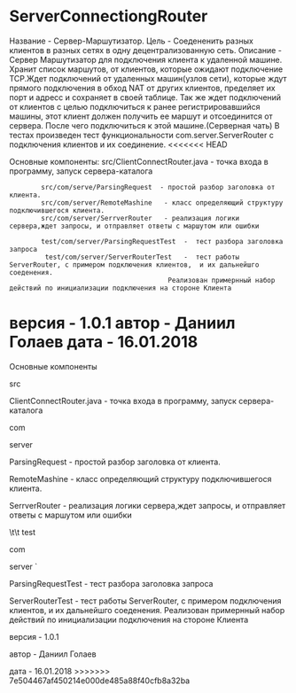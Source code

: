 # ServerConnectiongRouter  
Название - Сервер-Маршутизатор.
Цель     -  Соедененить разных клиентов в разных сетях в одну децентрализованную сеть.
Описание -  Сервер Маршутизатор для подключения клиента к удаленной машине. Хранит список маршутов, от клиентов, которые 
            ожидают подключение TCP.Ждет подключений от удаленных машин(узлов сети), которые ждут прямого подключения в 
            обход NAT от других клиентов, пределяет их порт  и адресс и сохраняет в своей таблице.
            Так же ждет подключений от клиентов с целью подключиться к ранее регистрировавшийся машины, этот клиент должен
            получить ее маршут   и отсоединится от сервера. После чего подключиться к этой машине.(Серверная чать)
            В тестах произведен тест функциональности com.server.ServerRouter c подключения клиентов и их соединение.
<<<<<<< HEAD

Основные компоненты:
            src/ClientConnectRouter.java  - точка входа в программу, запуск сервера-каталога

              
            src/com/serve/ParsingRequest  - простой разбор заголовка от клиента. 
            src/com/server/RemoteMashine   - класс определяющий структуру подключившегося клиента.
            src/com/server/SerrverRouter   - реализация логики сервера,ждет запросы, и отправляет ответы с маршутом или ошибки

            test/com/server/ParsingRequestTest  -  тест разбора заголовка запроса
             test/com/server/ServerRouterTest   -  тест работы ServerRouter, с примером подключения клиентов,  и их дальнейшго соеденения.
                                            Реализован примернный набор действий по инициализации подключения на стороне Клиента


версия    -  1.0.1
автор     -  Даниил Голаев
дата      -  16.01.2018
=======
<p>Основные компоненты
            <p>src
             <p> ClientConnectRouter.java  - точка входа в программу, запуск сервера-каталога
              <p>com
                <p> server
                   <p> <tr><tr>  ParsingRequest  - простой разбор заголовка от клиента. 
                   <p><tr>   RemoteMashine   - класс определяющий структуру подключившегося клиента.
                    <p> <t> SerrverRouter   - реализация логики сервера,ждет запросы, и отправляет ответы с маршутом или ошибки
           <p>\t\t test
             <p>  com
               <p>   server 
`               <p>      ParsingRequestTest  - тест разбора заголовка запроса
                  <p>    ServerRouterTest    - тест работы ServerRouter, с примером подключения клиентов,  и их дальнейшго соеденения.
                                            Реализован примернный набор действий по инициализации подключения на стороне Клиента

<p>версия    - 1.0.1
<p>автор     - Даниил Голаев
<p>дата      - 16.01.2018
>>>>>>> 7e504467af450214e000de485a88f40cfb8a32ba
